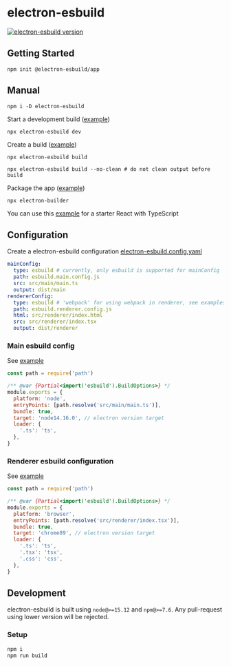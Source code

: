 # electron-esbuild

[![electron-esbuild version](https://img.shields.io/npm/v/electron-esbuild.svg?label=%20)](./CHANGELOG.md)

## Getting Started

```shell
npm init @electron-esbuild/app
```

## Manual

```shell
npm i -D electron-esbuild
```

Start a development build ([example](../../examples/react-typescript))

```shell
npx electron-esbuild dev
```

Create a build ([example](../../examples/react-typescript))

```shell
npx electron-esbuild build
```

```shell
npx electron-esbuild build --no-clean # do not clean output before build
```

Package the app ([example](../../examples/react-typescript))

```shell
npx electron-builder
```

You can use this [example](../../examples/react-typescript) for a starter React with TypeScript

## Configuration

Create a electron-esbuild configuration [electron-esbuild.config.yaml](../../examples/react-typescript/electron-esbuild.config.yaml)

```yaml
mainConfig:
  type: esbuild # currently, only esbuild is supported for mainConfig
  path: esbuild.main.config.js
  src: src/main/main.ts
  output: dist/main
rendererConfig:
  type: esbuild # 'webpack' for using webpack in renderer, see examples/react-typescript-webpack
  path: esbuild.renderer.config.js
  html: src/renderer/index.html
  src: src/renderer/index.tsx
  output: dist/renderer
```

### Main esbuild config

See [example](../../examples/react-typescript/esbuild.main.config.js)

```javascript
const path = require('path')

/** @var {Partial<import('esbuild').BuildOptions>} */
module.exports = {
  platform: 'node',
  entryPoints: [path.resolve('src/main/main.ts')],
  bundle: true,
  target: 'node14.16.0', // electron version target
  loader: {
    '.ts': 'ts',
  },
}
```

### Renderer esbuild configuration

See [example](../../examples/react-typescript/esbuild.renderer.config.js)

```javascript
const path = require('path')

/** @var {Partial<import('esbuild').BuildOptions>} */
module.exports = {
  platform: 'browser',
  entryPoints: [path.resolve('src/renderer/index.tsx')],
  bundle: true,
  target: 'chrome89', // electron version target
  loader: {
    '.ts': 'ts',
    '.tsx': 'tsx',
    '.css': 'css',
  },
}
```

## Development

electron-esbuild is built using `node@>=15.12` and `npm@>=7.6`. Any pull-request using lower version will be rejected.

### Setup

```bash
npm i
npm run build
```
